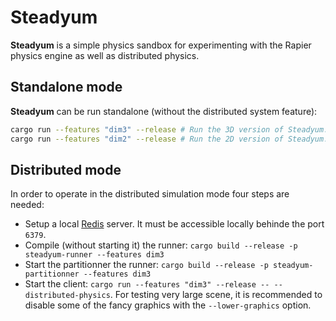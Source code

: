 # Steadyum
**Steadyum** is a simple physics sandbox for experimenting with the Rapier physics engine as well as distributed physics.

## Standalone mode
**Steadyum** can be run standalone (without the distributed system feature):

```bash
cargo run --features "dim3" --release # Run the 3D version of Steadyum.
cargo run --features "dim2" --release # Run the 2D version of Steadyum.
```

## Distributed mode
In order to operate in the distributed simulation mode four steps are needed:
- Setup a local [Redis](https://redis.com/) server. It must be accessible locally behinde the port `6379`.
- Compile (without starting it) the runner: `cargo build --release -p steadyum-runner --features dim3`
- Start the partitionner the runner: `cargo build --release -p steadyum-partitionner --features dim3`
- Start the client: `cargo run --features "dim3" --release -- --distributed-physics`. For testing very large scene, it
  is recommended to disable some of the fancy graphics with the `--lower-graphics` option.
